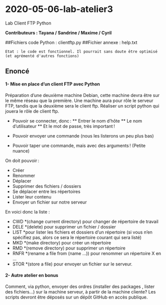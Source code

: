 # 2020-05-06-lab-atelier3
Lab Client FTP Python

**Contributeurs : Tayana / Sandrine / Maxime / Cyril**

##Fichiers code Python : clientftp.py
##Fichier annexe : help.txt

``Etat : le code est fonctionnel. Il pourrait sans doute être optimisé (et agrémenté d'autres fonctions)``

## Enoncé

#### 1- Mise en place d’un client FTP avec Python

Préparation d’une deuxième machine Debian, cette machine devra être sur le même réseau que la première. Une machine aura pour rôle le serveur FTP, tandis que la deuxième sera le client ftp. Réaliser un script python qui jouera le rôle de client ftp.

* Pouvoir se connecter, donc :
** Entrer le nom d’hôte
** Le nom d’utilisateur
** Et le mot de passe, très important !

* Pouvoir envoyer une commande (nous les listerons un peu plus bas)
* Pouvoir taper une commande, mais avec des arguments ! (Petite nuance)


On doit pouvoir :
* Créer
* Renommer
* Déplacer
* Supprimer des fichiers / dossiers
* Se déplacer entre les répertoires
* Lister leur contenu
* Envoyer un fichier sur notre serveur

En voici donc la liste :
* CWD *(change current directory) pour changer de répertoire de travail
* DELE *(delete) pour supprimer un fichier / dossier
* LIST *pour lister les fichiers et dossiers d’un répertoire (si vous n’en spécifiez pas, alors ce sera le répertoire courant qui sera listé)
* MKD *(make directory) pour créer un répertoire
* RMD *(remove directory) pour supprimer un répertoire
* RNFR *(rename a file from (name …)) pour renommer un répertoire X en …
* STOR *(store a file) pour envoyer un fichier sur le serveur.

#### 2- Autre atelier en bonus
Comment, via python, envoyer des ordres (installer des packages , lister des fichiers…) sur la machine serveur, à partir de la machine cliente? Les scripts devront être déposés sur un dépôt GitHub en accès publique.
